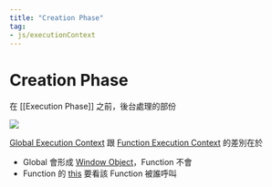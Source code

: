 ```yaml
---
title: "Creation Phase"
tag: 
- js/executionContext
---
```

# Creation Phase
在 [[Execution Phase]] 之前，後台處理的部份

![](Execution%20Context.md#^17ae59)

[Global Execution Context](Global%20Execution%20Context.md) 跟 [Function Execution Context](Function%20Execution%20Context.md) 的差別在於
- Global 會形成 [Window Object](Window%20Object.md)，Function 不會
- Function 的 [this](this.md) 要看該 Function 被誰呼叫